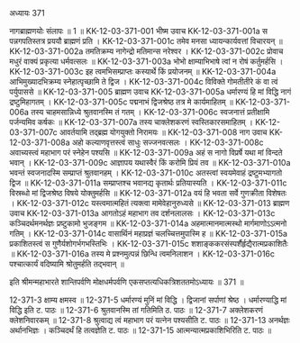 अध्यायः 371

नागब्राह्मणयोः संलापः ॥ 1 ॥
KK-12-03-371-001	भीष्म उवाच 
KK-12-03-371-001a	स पन्नगपतिस्तत्र प्रययौ ब्राह्मणं प्रति ।
KK-12-03-371-001c	तमेव मनसा ध्यायन्कार्यवत्तां विचारयन् ॥
KK-12-03-371-002a	तमतिक्रम्य नागेन्द्रो मतिमान्स नरेश्वर ।
KK-12-03-371-002c	प्रोवाच मधुरं वाक्यं प्रकृत्या धर्मवत्सलः ॥
KK-12-03-371-003a	भोभो क्षाम्याभिभाषे त्वां न रोषं कर्तुमर्हसि ।
KK-12-03-371-003c	इह त्वमभिसम्प्राप्तः कस्यार्थे किं प्रयोजनम् ॥
KK-12-03-371-004a	आभिमुख्यादभिक्रम्य स्नेहात्पृच्छामि ते द्विज ।
KK-12-03-371-004c	विविक्ते गोमतीतीरे कं वा त्वं पर्युपाससे ॥
KK-12-03-371-005	ब्राह्मण उवाच 
KK-12-03-371-005a	धर्मारण्यं हि मां विद्धि नागं द्रष्टुमिहागतम् ।
KK-12-03-371-005c	पद्मनाभं द्विजश्रेष्ठ तत्र मे कार्यमाहितम् ॥
KK-12-03-371-006a	तस्य चाहमसान्निध्ये श्रुतवानस्मि तं गतम् ।
KK-12-03-371-006c	स्वजनात्तं प्रतीक्षामि पर्जन्यमिव कर्षकः ॥
KK-12-03-371-007a	तस्य चाक्लेशकरणं स्वस्तिकारसमाहितम् ।
KK-12-03-371-007c	आवर्तयामि तद्ब्रह्म योगयुक्तो निरामयः ॥
KK-12-03-371-008	नाग उवाच 
KK-12-03-371-008a	अहो कल्याणवृत्तस्त्वं साधुः सज्जनवत्सलः ।
KK-12-03-371-008c	अवाच्यस्त्वं महाभाग परं स्नेहेन पश्यसि ॥
KK-12-03-371-009a	अहं स नागो विप्रर्षे यथा मां विन्दते भवान् ।
KK-12-03-371-009c	आज्ञापय यथास्वैरं किं करोमि प्रियं तव ॥
KK-12-03-371-010a	भवन्तं स्वजनादस्मि सम्प्राप्तं श्रुतवानहम् ।
KK-12-03-371-010c	अतस्त्वां स्वयमेवाहं द्रष्टुमभ्यागतो द्विज ॥
KK-12-03-371-011a	सम्प्राप्तश्च भवानद्य कृतार्थः प्रतियास्यति ।
KK-12-03-371-011c	विस्रब्धो मां द्विजश्रेष्ठ विषये योक्तुमर्हसि ॥
KK-12-03-371-012a	वयं हि भवता सर्वे गुणक्रीता विशेषतः ।
KK-12-03-371-012c	यस्त्वमात्महितं त्यक्त्वा मामेवेहानुरुध्यसे ॥
KK-12-03-371-013	ब्राह्मण उवाच 
KK-12-03-371-013a	आगतोऽहं महाभाग तव दर्शनलालसः ।
KK-12-03-371-013c	कञ्चिदर्थमनर्थज्ञः प्रष्टुकामो भुजङ्गम ॥
KK-12-03-371-014a	अहमात्मानमात्मस्थो मार्गमाणोऽऽत्मनो गतिम् ।
KK-12-03-371-014c	वासार्थिनं महाप्रज्ञं चलच्चित्तमुपास्मि ह ॥
KK-12-03-371-015a	प्रकाशितस्त्वं स गुणैर्यशोगर्भगभस्तिभिः ।
KK-12-03-371-015c	शशाङ्ककरसंस्पर्शैर्हृद्यैरात्मप्रकाशितैः ॥
KK-12-03-371-016a	तस्य मे प्रश्नमुत्पन्नं छिन्धि त्वमनिलाशन ।
KK-12-03-371-016c	पश्चात्कार्यं वदिष्यामि श्रोतुमर्हति तद्भवान् ॥ 

इति श्रीमन्महाभारते शान्तिपर्वणि मोक्षधर्मपर्वणि एकसप्तत्यधिकत्रिशततमोऽध्यायः ॥ 371 ॥

12-371-3 क्षाम्य क्षमस्व ॥ 12-371-5 धर्मारण्यं मुनिं मां विद्धि । द्विजानां सर्पाणां श्रेष्ठ । धर्मारण्याद्धि मां विद्धि इति ट. पाठः ॥ 12-371-6 श्रुतवानस्मि तां गतिमिति ठ. पाठः ॥ 12-371-7 अक्लेशकरणं क्लेशनिवारकम् ॥ 12-371-8 श्रुत्वाद्य त्वं महाभाग परं यत्नेन पश्यसीति ट. पाठः ॥ 12-371-13 अनर्थज्ञः अर्थानभिज्ञः । कञ्चिदर्थं हि तत्वज्ञेति ट. पाठः ॥ 12-371-15 आत्मन्यात्मप्रकाशिभिरिति ट. पाठः ॥

